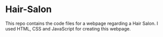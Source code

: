 # Hair-Salon
This repo contains the code files for a webpage regarding a Hair Salon. I used HTML, CSS and JavaScript for creating this webpage.
